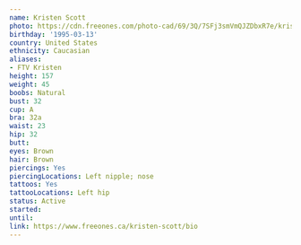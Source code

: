 ```yaml
---
name: Kristen Scott
photo: https://cdn.freeones.com/photo-cad/69/3Q/7SFj3smVmQJZDbxR7e/kristen-scott-avatar-1_teaser.jpg
birthday: '1995-03-13'
country: United States
ethnicity: Caucasian
aliases:
- FTV Kristen
height: 157
weight: 45
boobs: Natural
bust: 32
cup: A
bra: 32a
waist: 23
hip: 32
butt:
eyes: Brown
hair: Brown
piercings: Yes
piercingLocations: Left nipple; nose
tattoos: Yes
tattooLocations: Left hip
status: Active
started:
until:
link: https://www.freeones.ca/kristen-scott/bio
---
```

